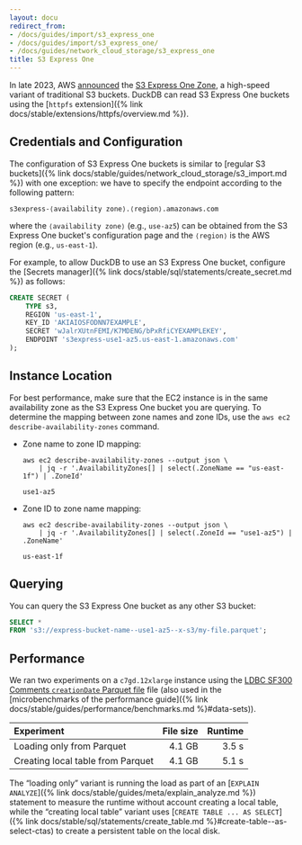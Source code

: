 ```yaml
---
layout: docu
redirect_from:
- /docs/guides/import/s3_express_one
- /docs/guides/import/s3_express_one/
- /docs/guides/network_cloud_storage/s3_express_one
title: S3 Express One
---
```


In late 2023, AWS [announced](https://aws.amazon.com/about-aws/whats-new/2023/11/amazon-s3-express-one-zone-storage-class/) the [S3 Express One Zone](https://docs.aws.amazon.com/AmazonS3/latest/userguide/s3-express-one-zone.html), a high-speed variant of traditional S3 buckets.
DuckDB can read S3 Express One buckets using the [`httpfs` extension]({% link docs/stable/extensions/httpfs/overview.md %}).

## Credentials and Configuration

The configuration of S3 Express One buckets is similar to [regular S3 buckets]({% link docs/stable/guides/network_cloud_storage/s3_import.md %}) with one exception:
we have to specify the endpoint according to the following pattern:

```text
s3express-⟨availability zone⟩.⟨region⟩.amazonaws.com
```

where the `⟨availability zone⟩` (e.g., `use-az5`) can be obtained from the S3 Express One bucket's configuration page and the `⟨region⟩` is the AWS region (e.g., `us-east-1`).

For example, to allow DuckDB to use an S3 Express One bucket, configure the [Secrets manager]({% link docs/stable/sql/statements/create_secret.md %}) as follows:

```sql
CREATE SECRET (
    TYPE s3,
    REGION 'us-east-1',
    KEY_ID 'AKIAIOSFODNN7EXAMPLE',
    SECRET 'wJalrXUtnFEMI/K7MDENG/bPxRfiCYEXAMPLEKEY',
    ENDPOINT 's3express-use1-az5.us-east-1.amazonaws.com'
);
```

## Instance Location

For best performance, make sure that the EC2 instance is in the same availability zone as the S3 Express One bucket you are querying. To determine the mapping between zone names and zone IDs, use the `aws ec2 describe-availability-zones` command.

* Zone name to zone ID mapping:

  ```batch
  aws ec2 describe-availability-zones --output json \
      | jq -r '.AvailabilityZones[] | select(.ZoneName == "us-east-1f") | .ZoneId'
  ```

  ```text
  use1-az5
  ```

* Zone ID to zone name mapping:

  ```batch
  aws ec2 describe-availability-zones --output json \
      | jq -r '.AvailabilityZones[] | select(.ZoneId == "use1-az5") | .ZoneName'
  ```

  ```text
  us-east-1f
  ```

## Querying

You can query the S3 Express One bucket as any other S3 bucket:

```sql
SELECT *
FROM 's3://express-bucket-name--use1-az5--x-s3/my-file.parquet';
```

## Performance

We ran two experiments on a `c7gd.12xlarge` instance using the [LDBC SF300 Comments `creationDate` Parquet file](https://blobs.duckdb.org/data/ldbc-sf300-comments-creationDate.parquet) file (also used in the [microbenchmarks of the performance guide]({% link docs/stable/guides/performance/benchmarks.md %}#data-sets)).

| Experiment | File size | Runtime |
|:-----|--:|--:|
| Loading only from Parquet | 4.1 GB | 3.5 s |
| Creating local table from Parquet | 4.1 GB | 5.1 s |

The “loading only” variant is running the load as part of an [`EXPLAIN ANALYZE`]({% link docs/stable/guides/meta/explain_analyze.md %}) statement to measure the runtime without account creating a local table, while the “creating local table” variant uses [`CREATE TABLE ... AS SELECT`]({% link docs/stable/sql/statements/create_table.md %}#create-table--as-select-ctas) to create a persistent table on the local disk.